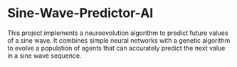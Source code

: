 # Sine-Wave-Predictor-AI
This project implements a neuroevolution algorithm to predict future values of a sine wave. It combines simple neural networks with a genetic algorithm to evolve a population of agents that can accurately predict the next value in a sine wave sequence.
